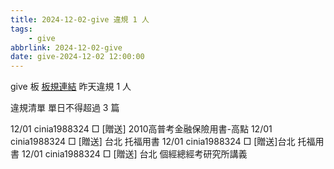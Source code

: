 ```yaml
---
title: 2024-12-02-give 違規 1 人
tags:
    - give
abbrlink: 2024-12-02-give
date: give-2024-12-02 12:00:00
---
```

give 板 [板規連結](https://www.ptt.cc/bbs/give/M.1612495900.A.C32.html)
昨天違規 1 人
<!-- more -->

違規清單
單日不得超過 3 篇

12/01 cinia1988324 □ [贈送] 2010高普考金融保險用書-高點
12/01 cinia1988324 □ [贈送]  台北 托福用書
12/01 cinia1988324 □ [贈送]台北 托福用書
12/01 cinia1988324 □ [贈送]  台北 個經總經考研究所講義